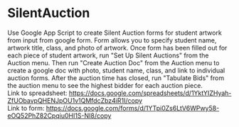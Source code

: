 # SilentAuction
Use Google App Script to create Silent Auction forms for student artwork from input from google form.  Form allows you to specify student name, artwork title, class, and photo of artwork.  Once form has been filled out for each piece of student artwork, run "Set Up Silent Auctions" from the Auction menu.  Then run "Create Auction Doc" from the Auction menu to create a google doc with photo, student name, class, and link to individual auction forms.  After the auction time has closed, run "Tabulate Bids" from the auction menu to see the highest bidder for each auction piece.<br>
Link to spreadsheet: https://docs.google.com/spreadsheets/d/1YktYIZHyah-ZfUObavpQHENJpOU1v1QMfdcZbz4iR1I/copy <br>
Link to form: https://docs.google.com/forms/d/1YTpi0Zs6LtV6WPwy58-eOQ52PhZ82Cpqiu0HI1S-NI8/copy
